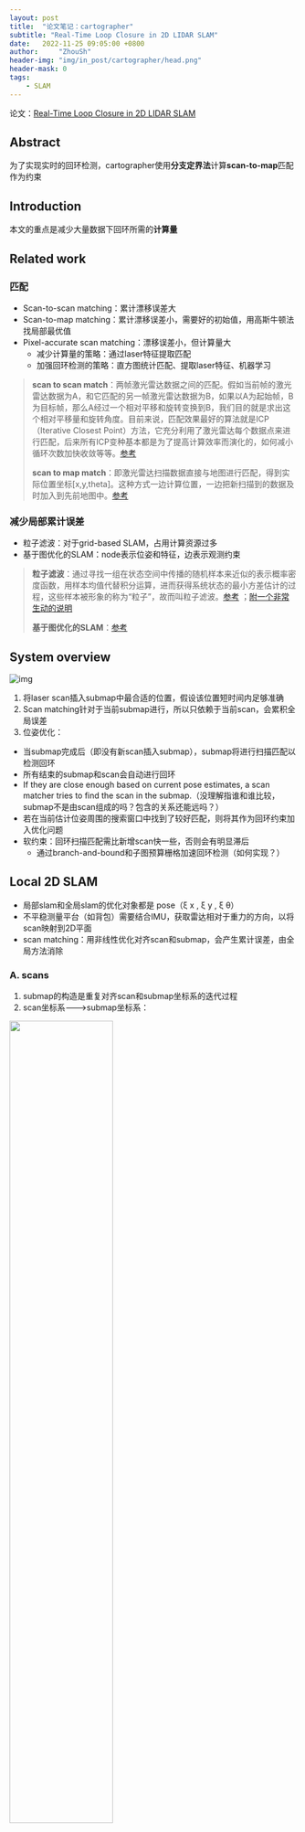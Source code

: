 ```yaml
---
layout: post
title:  "论文笔记：cartographer"
subtitle: "Real-Time Loop Closure in 2D LIDAR SLAM"
date:   2022-11-25 09:05:00 +0800
author:     "ZhouSh"
header-img: "img/in_post/cartographer/head.png"
header-mask: 0
tags:
    - SLAM
---
```

论文：[Real-Time Loop Closure in 2D LIDAR SLAM](/doc/cartographer%20-%202016%20-%20Real%20time%20loop%20closure%20in%202D%20LIDAR%20SLAM%20-%20Hess%20et%20al.pdf)
## Abstract
为了实现实时的回环检测，cartographer使用**分支定界法**计算**scan-to-map**匹配作为约束
## Introduction
本文的重点是减少大量数据下回环所需的**计算量**
## Related work
### 匹配
- Scan-to-scan matching：累计漂移误差大
- Scan-to-map matching：累计漂移误差小，需要好的初始值，用高斯牛顿法找局部最优值
- Pixel-accurate scan matching：漂移误差小，但计算量大
    - 减少计算量的策略：通过laser特征提取匹配
    - 加强回环检测的策略：直方图统计匹配、提取laser特征、机器学习

> **scan to scan match**：两帧激光雷达数据之间的匹配。假如当前帧的激光雷达数据为A，和它匹配的另一帧激光雷达数据为B，如果以A为起始帧，B为目标帧，那么A经过一个相对平移和旋转变换到B，我们目的就是求出这个相对平移量和旋转角度。目前来说，匹配效果最好的算法就是ICP（Iterative Closest Point）方法，它充分利用了激光雷达每个数据点来进行匹配，后来所有ICP变种基本都是为了提高计算效率而演化的，如何减小循环次数加快收敛等等。[参考](https://www.jianshu.com/p/12cafbd14797)
>
> **scan to map match**：即激光雷达扫描数据直接与地图进行匹配，得到实际位置坐标[x,y,theta]。这种方式一边计算位置，一边把新扫描到的数据及时加入到先前地图中。[参考](https://www.jianshu.com/p/12cafbd14797)

### 减少局部累计误差
- 粒子滤波：对于grid-based SLAM，占用计算资源过多
- 基于图优化的SLAM：node表示位姿和特征，边表示观测约束

> **粒子滤波**：通过寻找一组在状态空间中传播的随机样本来近似的表示概率密度函数，用样本均值代替积分运算，进而获得系统状态的最小方差估计的过程，这些样本被形象的称为“粒子”，故而叫粒子滤波。[参考](https://baike.baidu.com/item/%E7%B2%92%E5%AD%90%E6%BB%A4%E6%B3%A2/2128986) ；[附一个非常生动的说明](https://zhuanlan.zhihu.com/p/161617286)
>
> **基于图优化的SLAM**：[参考](https://zhuanlan.zhihu.com/p/41424435)

## System overview
![img](/img/in_post/cartographer/system.png)
1. 将laser scan插入submap中最合适的位置，假设该位置短时间内足够准确
2. Scan matching针对于当前submap进行，所以只依赖于当前scan，会累积全局误差
3. 位姿优化：
  - 当submap完成后（即没有新scan插入submap），submap将进行扫描匹配以检测回环
  - 所有结束的submap和scan会自动进行回环
  - If they are close enough based on current pose estimates, a scan matcher tries to find the scan in the submap.（没理解指谁和谁比较，submap不是由scan组成的吗？包含的关系还能远吗？）
  - 若在当前估计位姿周围的搜索窗口中找到了较好匹配，则将其作为回环约束加入优化问题
  - 软约束：回环扫描匹配需比新增scan快一些，否则会有明显滞后
    - 通过branch-and-bound和子图预算栅格加速回环检测（如何实现？）

## Local 2D SLAM
- 局部slam和全局slam的优化对象都是 pose（ξ x , ξ y , ξ θ）
- 不平稳测量平台（如背包）需要结合IMU，获取雷达相对于重力的方向，以将scan映射到2D平面
- scan matching：用非线性优化对齐scan和submap，会产生累计误差，由全局方法消除

### A. scans
1. submap的构造是重复对齐scan和submap坐标系的迭代过程
2. scan坐标系--->submap坐标系：
<img src="/img/in_post/cartographer/1.png" width="60%">

### B. submaps
（翻译成子图的话，这里的图是map而不是graph，容易产生歧义）
1. submap由几个连续的scan构建
2. submap采用栅格地图的形式，每格边长5cm，每格的值表示该格阻塞(有障碍物)的概率
3. pixel：某格点周围一圈格点
4. 新增scan时，击中则更新击中点，为击中则更新一条射线
5. 更新每格概率：
<img src="/img/in_post/cartographer/2.png" width="60%">

### C. Ceres scan matchng
> 除第一个submap外，新增scan会插入相邻两个submap

将scan插入submap之前，需要用基于ceres的scan matcher根据当前局部submap优化pose ξ 
<img src="/img/in_post/cartographer/3.png" width="60%">
1. Tξ将hk由scan坐标系变换至submap坐标系
2. Msmooth是平滑函数，用双三次插值减小[0，1]外点的影响

> bicubic函数：
<img src="/img/in_post/cartographer/4.png" width="30%">

## Closing loops
1. 大空间通过创建许多小submap处理
2. 用稀疏位姿矫正（SPA）来优化所有scan和submap
3. 插入scan的相对位姿存储在内存中，将在优化回环时使用。
4. 一旦submap结束（不再新增scan），scan和submap就进行回环检测
5. Scan matcher在后台运行，一旦找到好的匹配，就将相对位姿加入优化问题

### A. Optimization problem
1. 回环优化和扫描匹配一样，也是一个非线性最小二乘问题
2. 每隔几秒，用ceres计算下述问题的解：（Sparse Pose Adjustment）
<img src="/img/in_post/cartographer/5.png" width="60%">
  - Em=ξmi (i=1,...,m)是submap位姿，Es=ξsj (i=1,...,s)是scan位姿，在给定约束条件下进行优化
  - 这些约束用相对位姿 ξij 和相关协方差矩阵 Σij 描述
  - 对于一对submap i和scan j，位姿 ξij 描述了submap坐标系中scan匹配到的位置
  - 此类约束的残差由下式计算：
<img src="/img/in_post/cartographer/6.png" width="70%">
  - 损失函数ρ（例如huber损失函数）用于减少异常值的影响。这些异常值可能出现在scan matching向优化问题SPA增加不正确的约束时，例如像办公室隔间这样的局部对称空间。

> hube loss: 相比于最小二乘的线性回归，HuberLoss降低了对离群点的惩罚程度。当预测偏差小于 δ 时，采用平方误差；当预测偏差大于 δ 时，采用线性误差。[参考](https://www.cnblogs.com/nowgood/p/Huber-Loss.html)
<img src="/img/in_post/cartographer/7.png" width="60%">

### B. Branch-and-bound scan matching（BBS）
1. pixel-accurate scan matching：
<img src="/img/in_post/cartographer/8.png" width="60%">
  - W是搜索窗口，M nearest是submap周围一圈格点
  - 使用前面的CS公式可以提高匹配质量
2. 搜索步长对效率有很大影响
  - 选择角度步长 δθ 使得扫描范围最大dmax处的扫描点移动不超过pixel的半径r，由余弦定理得：
<img src="/img/in_post/cartographer/9.png" width="60%">
  - 计算一个完整的步数，覆盖给定的搜索窗口（例如Wx=Wy=7m，Wθ=30度），并对其取整
<img src="/img/in_post/cartographer/10.png" width="60%">
  - 产生一个有限集合W形成以估计位姿ξ0为中心的搜索窗口
<img src="/img/in_post/cartographer/11.png" width="70%">
3. 朴素的暴力搜索太慢
<img src="/img/in_post/cartographer/12.png" width="70%">
4. 用Branch-and-bound分支定界法在较大搜索窗口下求解BBS问题
<img src="/img/in_post/cartographer/13.png" width="70%">

> 分支定界法：通常，把全部可行解空间反复地分割为越来越小的子集，称为分支；并且对每个子集内的解集计算一个目标下界（对于最小值问题），这称为定界。在每次分枝后，凡是界限超出已知可行解集目标值的那些子集不再进一步分枝，这样，许多子集可不予考虑，这称剪枝。这就是分枝定界法的主要思路。[参考](https://baike.baidu.com/item/%E5%88%86%E6%94%AF%E5%AE%9A%E7%95%8C%E6%B3%95/9902038)

  要将分支定界法具体化，我们需要选择节点选择、分支、上界计算的方法

#### 1. Node selection
默认采用深度优先搜索DFS（利用栈的先进后出实现）
1. 为避免加入坏匹配作为回环，引入一个分数阈值，小于阈值不予考虑。在实践中，通常不会超过阈值，这降低了节点选择和初始值的重要性。
2. 计算每个子节点的分数上限，首先访问上限最大 最有希望的子节点
<img src="/img/in_post/cartographer/14.png" width="70%">

#### 2. Branching rule
  1. 树上的每个节点用一组整数表示 c=（cx，cy，cθ，ch），高度ch处的节点有2^ch*2^ch种组合，但只表示特定的旋转。子节点的高度为0，则对应可行解。
<img src="/img/in_post/cartographer/15.png" width="60%">
  2. 将节点分为4个子节点

> 分支：对一个大的步长在 x 和 y 方向进行对半拆分，而 θ 不变。对 x 和 y 都进行减半操作，相当于“分田”，在空间坐标上将搜索空间划分为四个更小的区域 [参考](https://zhuanlan.zhihu.com/p/364015137)

#### 3. Computing upper bounds
<img src="/img/in_post/cartographer/16.png" width="60%">

  1. 为了提高效率，使用预算网格图
<img src="/img/in_post/cartographer/17.png" width="70%">

  2. M_precomp和M_nearest一样有pixel结构，但每个pixel存储着2^h*2^h大的搜索窗口中的最大值
<img src="/img/in_post/cartographer/18.png" width="60%">

  3. 对于每个预算格，计算从这格开始的2^h宽的行的最大值。用它作为中间结果，构建下一个预算图。用这种方式，时间复杂度是O(n)，n为每个预算图中pixel个数
  4. 另一种计算上界的方式是计算分辨率较低（将分辨率依次减半）的概率栅格图，较省空间，但效果较差。

> 预算图的内核思想：运动是相对的，与其遍历计算所有可能位姿对应的scan（墙），不如计算固定位姿扫描到的 ”移动“ 的墙。

## Conclusions
1. cartographer是一个2D SLAM系统，将scan-to-submap匹配回环检测和图优化相结合
2. 单个子图轨迹由基于栅格的local SLAM建立
3. 在后端，所有scan和submap都用pixel-accurate扫描匹配，以创建回环约束
4. scan和submap的约束在后端周期性进行优化

## Cartographer 代码
[cartographer函数关系图](https://raw.githubusercontent.com/Sylviazsh/my_Graphviz/ad9664b28ac536cdc1b6400c96356e19bd959320/cartographer.svg)
![cartographer函数关系图](https://raw.githubusercontent.com/Sylviazsh/my_Graphviz/ad9664b28ac536cdc1b6400c96356e19bd959320/cartographer.svg)


[cartographer代码注释](https://github.com/ZhouShihui210/cartographer_detailed_comments_ws)
